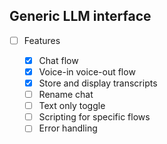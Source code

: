 ## Generic LLM interface

- [ ] Features

  - [x] Chat flow
  - [x] Voice-in voice-out flow
  - [x] Store and display transcripts
  - [ ] Rename chat
  - [ ] Text only toggle
  - [ ] Scripting for specific flows
  - [ ] Error handling
